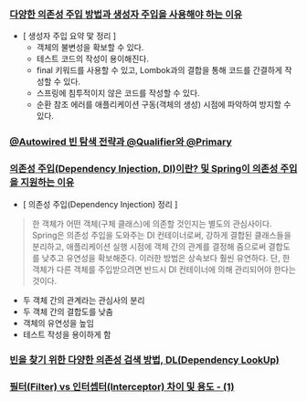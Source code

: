 ### [다양한 의존성 주입 방법과 생성자 주입을 사용해야 하는 이유](https://mangkyu.tistory.com/125)
- [ 생성자 주입 요약 맟 정리 ]
  - 객체의 불변성을 확보할 수 있다.
  - 테스트 코드의 작성이 용이해진다.
  - final 키워드를 사용할 수 있고, Lombok과의 결합을 통해 코드를 간결하게 작성할 수 있다.
  - 스프링에 침투적이지 않은 코드를 작성할 수 있다.
  - 순환 참조 에러를 애플리케이션 구동(객체의 생성) 시점에 파악하여 방지할 수 있다.
 
 ### [@Autowired 빈 탐색 전략과 @Qualifier와 @Primary](https://mangkyu.tistory.com/148)

### [의존성 주입(Dependency Injection, DI)이란? 및 Spring이 의존성 주입을 지원하는 이유](https://mangkyu.tistory.com/150)
- [ 의존성 주입(Dependency Injection) 정리 ]

> 한 객체가 어떤 객체(구체 클래스)에 의존할 것인지는 별도의 관심사이다. Spring은 의존성 주입을 도와주는 DI 컨테이너로써, 강하게 결합된 클래스들을 분리하고, 애플리케이션 실행 시점에 객체 간의 관계를 결정해 줌으로써 결합도를 낮추고 유연성을 확보해준다. 이러한 방법은 상속보다 훨씬 유연하다. 단, 한 객체가 다른 객체를 주입받으려면 반드시 DI 컨테이너에 의해 관리되어야 한다는 것이다.

- 두 객체 간의 관계라는 관심사의 분리
- 두 객체 간의 결합도를 낮춤
- 객체의 유연성을 높임
- 테스트 작성을 용이하게 함

### [빈을 찾기 위한 다양한 의존성 검색 방법, DL(Dependency LookUp)](https://mangkyu.tistory.com/168)

### [필터(Filter) vs 인터셉터(Interceptor) 차이 및 용도 - (1)](https://mangkyu.tistory.com/173)

